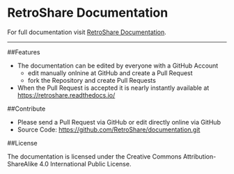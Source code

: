 # RetroShare Documentation

For full documentation visit [RetroShare Documentation](https://retroshare.readthedocs.io/).

---

##Features

- The documentation can be edited by everyone with a GitHub Account
  - edit manually onlnine at GitHub and create a Pull Request
  - fork the Repository and create Pull Requests
- When the Pull Request is accepted it is nearly instantly available at https://retroshare.readthedocs.io/

##Contribute

- Please send a Pull Request via GitHub or edit directly online via GitHub
- Source Code: https://github.com/RetroShare/documentation.git

##License

The documentation is licensed under the Creative Commons Attribution-ShareAlike 4.0 International Public License.

